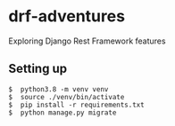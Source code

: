# drf-adventures
Exploring Django Rest Framework features

## Setting up

    $  python3.8 -m venv venv
    $  source ./venv/bin/activate
    $  pip install -r requirements.txt
    $  python manage.py migrate

